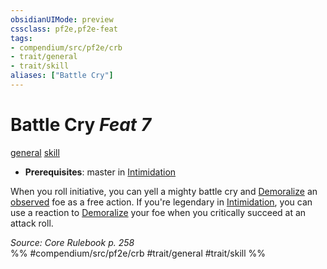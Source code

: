 ```yaml
---
obsidianUIMode: preview
cssclass: pf2e,pf2e-feat
tags:
- compendium/src/pf2e/crb
- trait/general
- trait/skill
aliases: ["Battle Cry"]
---
```

# Battle Cry  *Feat 7*  
[general](rules/traits/general.md)  [skill](rules/traits/skill.md)  

- **Prerequisites**: master in [Intimidation](compendium/skills.md#Intimidation)

When you roll initiative, you can yell a mighty battle cry and [Demoralize](rules/actions/demoralize.md) an [observed](rules/conditions.md#Observed) foe as a free action. If you're legendary in [Intimidation](compendium/skills.md#Intimidation), you can use a reaction to [Demoralize](rules/actions/demoralize.md) your foe when you critically succeed at an attack roll.

*Source: Core Rulebook p. 258*  
%% #compendium/src/pf2e/crb #trait/general #trait/skill %%